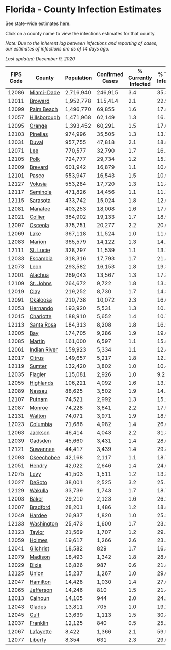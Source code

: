 # Florida - County Infection Estimates

See state-wide estimates [here](/infections/us-fl).

Click on a county name to view the infections estimates for that county.

*Note: Due to the inherent lag between infections and reporting of cases, our estimates of infections are as of 14 days ago.*

*Last updated: December 9, 2020*

|   FIPS Code |                       County |   Population |   Confirmed Cases |   % Currently Infected |   % Total Infected |
|-------------|------------------------------|--------------|-------------------|------------------------|--------------------|
|       12086 |     [Miami-Dade](miami-dade) |    2,716,940 |           246,915 |                    3.4 |               35.3 |
|       12011 |           [Broward](broward) |    1,952,778 |           115,414 |                    2.1 |               22.9 |
|       12099 |     [Palm Beach](palm-beach) |    1,496,770 |            69,855 |                    1.6 |               17.8 |
|       12057 | [Hillsborough](hillsborough) |    1,471,968 |            62,149 |                    1.3 |               16.1 |
|       12095 |             [Orange](orange) |    1,393,452 |            60,291 |                    1.5 |               17.0 |
|       12103 |         [Pinellas](pinellas) |      974,996 |            35,505 |                    1.3 |               13.7 |
|       12031 |               [Duval](duval) |      957,755 |            47,818 |                    2.1 |               18.8 |
|       12071 |                   [Lee](lee) |      770,577 |            32,790 |                    1.7 |               16.1 |
|       12105 |                 [Polk](polk) |      724,777 |            29,734 |                    1.2 |               15.3 |
|       12009 |           [Brevard](brevard) |      601,942 |            16,879 |                    1.1 |               10.0 |
|       12101 |               [Pasco](pasco) |      553,947 |            16,543 |                    1.5 |               10.9 |
|       12127 |           [Volusia](volusia) |      553,284 |            17,720 |                    1.3 |               11.8 |
|       12117 |         [Seminole](seminole) |      471,826 |            14,456 |                    1.1 |               11.3 |
|       12115 |         [Sarasota](sarasota) |      433,742 |            15,024 |                    1.8 |               12.6 |
|       12081 |           [Manatee](manatee) |      403,253 |            18,008 |                    1.6 |               17.0 |
|       12021 |           [Collier](collier) |      384,902 |            19,133 |                    1.7 |               18.9 |
|       12097 |           [Osceola](osceola) |      375,751 |            20,277 |                    2.2 |               20.0 |
|       12069 |                 [Lake](lake) |      367,118 |            11,524 |                    1.0 |               11.6 |
|       12083 |             [Marion](marion) |      365,579 |            14,122 |                    1.3 |               14.1 |
|       12111 |       [St. Lucie](st.-lucie) |      328,297 |            11,539 |                    1.1 |               13.2 |
|       12033 |         [Escambia](escambia) |      318,316 |            17,793 |                    1.7 |               21.4 |
|       12073 |                 [Leon](leon) |      293,582 |            16,153 |                    1.8 |               19.3 |
|       12001 |           [Alachua](alachua) |      269,043 |            13,567 |                    1.3 |               17.8 |
|       12109 |       [St. Johns](st.-johns) |      264,672 |             9,722 |                    1.8 |               13.3 |
|       12019 |                 [Clay](clay) |      219,252 |             8,730 |                    1.7 |               14.3 |
|       12091 |         [Okaloosa](okaloosa) |      210,738 |            10,072 |                    2.3 |               16.6 |
|       12053 |         [Hernando](hernando) |      193,920 |             5,531 |                    1.3 |               10.1 |
|       12015 |       [Charlotte](charlotte) |      188,910 |             5,652 |                    1.4 |               10.7 |
|       12113 |     [Santa Rosa](santa-rosa) |      184,313 |             8,208 |                    1.8 |               16.5 |
|       12005 |                   [Bay](bay) |      174,705 |             9,286 |                    1.9 |               19.6 |
|       12085 |             [Martin](martin) |      161,000 |             6,597 |                    1.1 |               15.8 |
|       12061 | [Indian River](indian-river) |      159,923 |             5,334 |                    1.1 |               12.4 |
|       12017 |             [Citrus](citrus) |      149,657 |             5,217 |                    1.8 |               12.2 |
|       12119 |             [Sumter](sumter) |      132,420 |             3,802 |                    1.0 |               10.4 |
|       12035 |           [Flagler](flagler) |      115,081 |             2,926 |                    1.0 |                9.2 |
|       12055 |       [Highlands](highlands) |      106,221 |             4,092 |                    1.6 |               13.7 |
|       12089 |             [Nassau](nassau) |       88,625 |             3,502 |                    1.9 |               14.1 |
|       12107 |             [Putnam](putnam) |       74,521 |             2,992 |                    1.3 |               15.2 |
|       12087 |             [Monroe](monroe) |       74,228 |             3,641 |                    2.2 |               17.9 |
|       12131 |             [Walton](walton) |       74,071 |             3,971 |                    1.9 |               18.9 |
|       12023 |         [Columbia](columbia) |       71,686 |             4,982 |                    1.4 |               26.6 |
|       12063 |           [Jackson](jackson) |       46,414 |             4,043 |                    2.2 |               31.8 |
|       12039 |           [Gadsden](gadsden) |       45,660 |             3,431 |                    1.4 |               28.6 |
|       12121 |         [Suwannee](suwannee) |       44,417 |             3,439 |                    1.4 |               29.8 |
|       12093 |     [Okeechobee](okeechobee) |       42,168 |             2,117 |                    1.1 |               18.7 |
|       12051 |             [Hendry](hendry) |       42,022 |             2,646 |                    1.4 |               24.6 |
|       12075 |                 [Levy](levy) |       41,503 |             1,511 |                    1.2 |               13.3 |
|       12027 |             [DeSoto](desoto) |       38,001 |             2,525 |                    3.2 |               25.1 |
|       12129 |           [Wakulla](wakulla) |       33,739 |             1,743 |                    1.7 |               18.7 |
|       12003 |               [Baker](baker) |       29,210 |             2,123 |                    1.6 |               26.2 |
|       12007 |         [Bradford](bradford) |       28,201 |             1,486 |                    1.2 |               18.8 |
|       12049 |             [Hardee](hardee) |       26,937 |             1,820 |                    1.0 |               25.5 |
|       12133 |     [Washington](washington) |       25,473 |             1,600 |                    1.7 |               23.2 |
|       12123 |             [Taylor](taylor) |       21,569 |             1,707 |                    1.2 |               29.1 |
|       12059 |             [Holmes](holmes) |       19,617 |             1,266 |                    2.6 |               23.3 |
|       12041 |       [Gilchrist](gilchrist) |       18,582 |               829 |                    1.7 |               16.3 |
|       12079 |           [Madison](madison) |       18,493 |             1,342 |                    1.8 |               28.0 |
|       12029 |               [Dixie](dixie) |       16,826 |               987 |                    0.6 |               21.8 |
|       12125 |               [Union](union) |       15,237 |             1,267 |                    1.0 |               29.0 |
|       12047 |         [Hamilton](hamilton) |       14,428 |             1,030 |                    1.4 |               27.0 |
|       12065 |       [Jefferson](jefferson) |       14,246 |               810 |                    1.5 |               21.4 |
|       12013 |           [Calhoun](calhoun) |       14,105 |               944 |                    2.0 |               24.2 |
|       12043 |             [Glades](glades) |       13,811 |               705 |                    1.0 |               19.2 |
|       12045 |                 [Gulf](gulf) |       13,639 |             1,113 |                    1.5 |               30.8 |
|       12037 |         [Franklin](franklin) |       12,125 |               840 |                    0.5 |               25.2 |
|       12067 |       [Lafayette](lafayette) |        8,422 |             1,366 |                    2.1 |               59.9 |
|       12077 |           [Liberty](liberty) |        8,354 |               631 |                    2.3 |               29.0 |